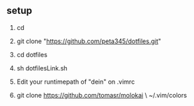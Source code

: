 ## setup
1. cd  
2. git clone "https://github.com/peta345/dotfiles.git"  
3. cd dotfiles  
4. sh dotfilesLink.sh
5. Edit your runtimepath of "dein" on .vimrc  

6. git clone https://github.com/tomasr/molokai \ ~/.vim/colors  


